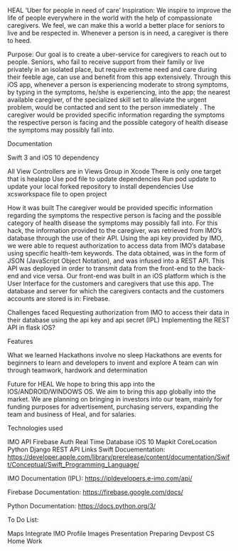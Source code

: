 HEAL
‘Uber for people in need of care’
Inspiration:
We inspire to improve the life of people everywhere in the world with the help of compassionate caregivers. We feel, we can make this a world a better place for seniors to live and be respected in. Whenever a person is in need, a caregiver is there to heed.
 
Purpose:
Our goal is to create a uber-service for caregivers to reach out to people.
Seniors, who fail to receive support from their family or live privately in an isolated place, but require extreme need and care during their feeble age, can use and benefit from this app extensively. Through this iOS app, whenever a person is experiencing moderate to strong symptoms, by typing in the symptoms, he/she is experiencing, into the app; the nearest available caregiver, of the specialized skill set to alleviate the urgent problem, would be contacted and sent to the person immediately . The caregiver would be provided specific information regarding the symptoms the respective person is facing and the possible category of health disease the symptoms may possibly fall into. 
   
Documentation

Swift 3 and iOS 10 dependency

All View Controllers are in Views Group in Xcode
There is only one target that is healapp
Use pod file to update dependencies
Run pod update to update your local forked repository to install dependencies
Use xcsworkspace file to open project

 

How it was built
The caregiver would be provided specific information regarding the symptoms the respective person is facing and the possible category of health disease the symptoms may possibly fall into. For this hack, the information provided to the caregiver, was retrieved from IMO’s database through the use of their API. Using the api key provided by IMO, we were able to request authorization to access data from IMO’s database using specific health-tem keywords. The data obtained, was in the form of JSON (JavaScript Object Notation), and was infused into a REST API. This API was deployed in order to transmit data from the front-end to the back-end and vice versa. Our front-end was built in an iOS platform which is the User Interface for the customers and caregivers that use this app. The database and server for which the caregivers contacts and the customers accounts are stored is in: Firebase.     

Challenges faced
Requesting authorization from IMO to access their data in their database using the api key and api secret (IPL)
Implementing the REST API in flask
iOS?

Features

What we learned
Hackathons involve no sleep
Hackathons are events for beginners to learn and developers to invent and explore
A team can win through teamwork, hardwork and determination


Future for HEAL
We hope to bring this app into the IOS/ANDROID/WINDOWS OS. We aim to bring this app globally into the market. We are planning on bringing in investors into our team, mainly for funding purposes for advertisement, purchasing servers, expanding the team and business of Heal, and for salaries.

Technologies used

IMO API
Firebase
Auth
Real Time Database
iOS 10
Mapkit
CoreLocation
Python
Django
REST API
Links
Swift Docuementation: https://developer.apple.com/library/prerelease/content/documentation/Swift/Conceptual/Swift_Programming_Language/

IMO Documentation (IPL):
https://ipldevelopers.e-imo.com/api/

Firebase Documentation:
https://firebase.google.com/docs/

Python Documentation:
https://docs.python.org/3/

To Do List:

Maps
Integrate IMO
Profile Images
Presentation
Preparing Devpost
CS Home Work


